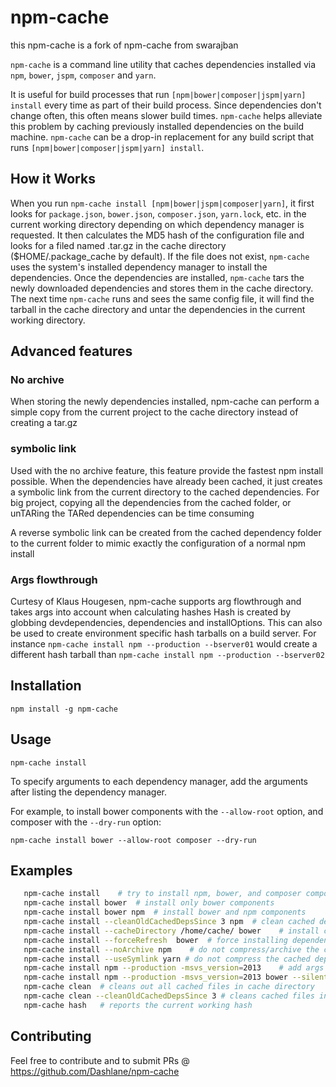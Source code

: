 npm-cache
=========
this npm-cache is a fork of npm-cache from swarajban

`npm-cache` is a command line utility that caches dependencies installed via `npm`, `bower`, `jspm`, `composer` and `yarn`.

It is useful for build processes that run `[npm|bower|composer|jspm|yarn] install` every time as part of their 
build process. Since dependencies don't change often, this often means slower build times. `npm-cache`
helps alleviate this problem by caching previously installed dependencies on the build machine. 
`npm-cache` can be a drop-in replacement for any build script that runs `[npm|bower|composer|jspm|yarn] install`. 

## How it Works
When you run `npm-cache install [npm|bower|jspm|composer|yarn]`, it first looks for `package.json`, `bower.json`,
`composer.json`, `yarn.lock`, etc. in the current working directory depending on which dependency manager is requested.
It then calculates the MD5 hash of the configuration file and looks for a filed named 
<MD5 of config.json>.tar.gz in the cache directory ($HOME/.package_cache by default). If the file does not
exist, `npm-cache` uses the system's installed dependency manager to install the dependencies. Once the
dependencies are installed, `npm-cache` tars the newly downloaded dependencies and stores them in the 
cache directory. The next time `npm-cache` runs and sees the same config file, it will find the tarball
in the cache directory and untar the dependencies in the current working directory.

## Advanced features

### No archive
When storing the newly dependencies installed, npm-cache can perform a simple copy from the current project
to the cache directory instead of creating a tar.gz

### symbolic link
Used with the no archive feature, this feature provide the fastest npm install possible. When the dependencies
have already been cached, it just creates a symbolic link from the current directory to the cached dependencies.
For big project, copying all the dependencies from the cached folder, or unTARing the TARed dependencies can be 
time consuming

A reverse symbolic link can be created from the cached dependency folder to the current folder to mimic exactly
the configuration of a normal npm install

### Args flowthrough
Curtesy of Klaus Hougesen, npm-cache supports arg flowthrough and takes args into account when calculating hashes
Hash is created by globbing devdependencies, dependencies and installOptions. This can also be used to create 
environment specific hash tarballs on a build server.
For instance
`npm-cache install npm --production --bserver01`
would create a different hash tarball than
`npm-cache install npm --production --bserver02`


## Installation
```
npm install -g npm-cache
```

## Usage
```
npm-cache install
```

To specify arguments to each dependency manager, add the arguments after listing the dependency manager. 

For example, to install bower components with the `--allow-root` option, and composer with the `--dry-run` option:
```
npm-cache install bower --allow-root composer --dry-run
```

## Examples
```bash
   npm-cache install    # try to install npm, bower, and composer components
   npm-cache install bower  # install only bower components
   npm-cache install bower npm  # install bower and npm components
   npm-cache install --cleanOldCachedDepsSince 3 npm  # clean cached dependency not used since 3 days and then install npm components
   npm-cache install --cacheDirectory /home/cache/ bower    # install components using /home/cache as cache directory
   npm-cache install --forceRefresh  bower  # force installing dependencies from package manager without cache
   npm-cache install --noArchive npm    # do not compress/archive the cached dependencies
   npm-cache install --useSymlink yarn # do not compress the cached dependencies, and when installing dependencies from cache, create a symlink instead of copying files
   npm-cache install npm --production -msvs_version=2013    # add args to npm installer
   npm-cache install npm --production -msvs_version=2013 bower --silent # add args to npm installer and bower
   npm-cache clean  # cleans out all cached files in cache directory
   npm-cache clean --cleanOldCachedDepsSince 3 # cleans cached files in cache directory that are older than 3 days
   npm-cache hash   # reports the current working hash
```

## Contributing
Feel free to contribute and to submit PRs @ https://github.com/Dashlane/npm-cache